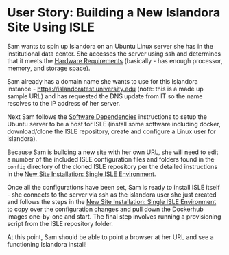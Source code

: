 # User Story: Building a New Islandora Site Using ISLE

Sam wants to spin up Islandora on an Ubuntu Linux server she has in the institutional data center. She accesses the server using ssh and determines that it meets the [Hardware Requirements](../01_installation_host_server/hardware-requirements.md) (basically - has enough processor, memory, and storage space).

Sam already has a domain name she wants to use for this Islandora instance - https://islandoratest.university.edu (note: this is a made up sample URL) and has requested the DNS update from IT so the name resolves to the IP address of her server.

Next Sam follows the [Software Dependencies](../01_installation_host_server/software-dependencies/#ubuntu) instructions to setup the Ubuntu server to be a host for ISLE (install some software including docker, download/clone the ISLE repository, create and configure a Linux user for islandora).

Because Sam is building a new site with her own URL, she will need to edit a number of the included ISLE configuration files and folders found in the `config` directory of the cloned ISLE repository per the detailed instructions in the [New Site Installation: Single ISLE Environment](../02_installation_site/site_installation_single.md).

Once all the configurations have been set, Sam is ready to install ISLE itself - she connects to the server via ssh as the islandora user she just created and follows the steps in the [New Site Installation: Single ISLE Environment](../02_installation_site/site_installation_single.md) to copy over the configuration changes and pull down the Dockerhub images one-by-one and start. The final step involves running a provisioning script from the ISLE repository folder.

At this point, Sam should be able to point a browser at her URL and see a functioning Islandora install!
